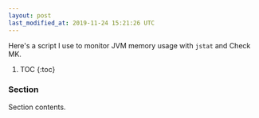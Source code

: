 ```yaml
---
layout: post
last_modified_at: 2019-11-24 15:21:26 UTC
---
```


Here's a script I use to monitor JVM memory usage with `jstat` and Check MK.

1. TOC
{:toc}

### Section

Section contents.

<!--
### Footnotes

[^1]: Credit goes to <user> for <whatever reasons>.
-->

